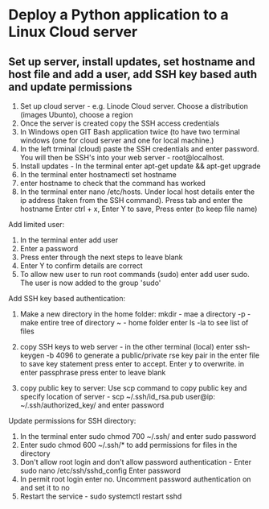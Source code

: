 Deploy a Python application to a Linux Cloud server
===================================================

Set up server, install updates, set hostname and host file and add a user, add SSH key based auth and update permissions
----------------------------------------------------------------------------------------------------------------------------

1. Set up cloud server - e.g. Linode Cloud server. Choose a distribution (images Ubunto), choose a region
2. Once the server is created copy the SSH access credentials
3. In Windows open GIT Bash application twice (to have two terminal windows (one for cloud server and one for local machine.)
4. In the left trminal (cloud) paste the SSH credentials and enter password. You will then be SSH's into your web server - root@localhost.
5. Install updates - In the terminal enter apt-get update && apt-get upgrade
6. In the terminal enter hostnamectl set hostname <hostname>
7. enter hostname to check that the command has worked
8. In the terminal enter nano /etc/hosts. Under local host details enter the ip address (taken from the SSH command). Press tab and enter the hostname
  Enter ctrl + x, Enter Y to save, Press enter (to keep file name)
  
Add limited user:
1. In the terminal enter add user <username>
2. Enter a password
3. Press enter through the next steps to leave blank
4. Enter Y to confirm details are correct
5. To allow new user to run root commands (sudo) enter add user <username> sudo. The user is now added to the group 'sudo'
  
Add SSH key based authentication:
1. Make a new directory in the home folder:
mkdir - mae a directory
-p - make entire tree of directory
~ - home folder
enter ls -la to see list of files

2. copy SSH keys to web server - in the other terminal (local) enter ssh-keygen -b 4096 to generate a public/private rse key pair
in the enter file to save key statement press enter to accept. Enter y to overwrite. in enter passphrase press enter to leave blank
  
3. copy public key to server:
Use scp command to copy public key and specify location of server - scp ~/.ssh/id_rsa.pub user@ip: ~/.ssh/authorized_key/ and enter password
  
Update permissions for SSH directory:
1. In the terminal enter sudo chmod 700 ~/.ssh/ and enter sudo password
2. Enter sudo chmod 600 ~/.ssh/* to add permissions for files in the directory
3. Don't allow root login and don't allow password authentication - Enter sudo nano /etc/ssh/sshd_config Enter password
4. In permit root login enter no. Uncomment password authentication on and set it to no
5. Restart the service - sudo systemctl restart sshd
  



